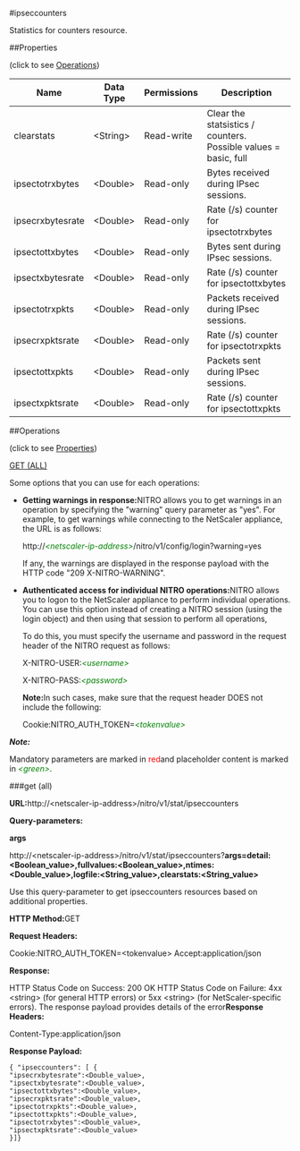 #ipseccounters

Statistics for counters resource.


##Properties 
<span>(click to see [Operations](#opera))</span>


<table><thead><tr><th>Name</th><th>Data Type</th><th>Permissions</th><th>Description</th></tr></thead><tbody><tr><td>clearstats</td><td>&lt;String></td><td>Read-write</td><td>Clear the statsistics / counters.<br>Possible values = basic, full</td></tr><tr><td>ipsectotrxbytes</td><td>&lt;Double></td><td>Read-only</td><td>Bytes received during IPsec sessions.</td></tr><tr><td>ipsecrxbytesrate</td><td>&lt;Double></td><td>Read-only</td><td>Rate (/s) counter for ipsectotrxbytes</td></tr><tr><td>ipsectottxbytes</td><td>&lt;Double></td><td>Read-only</td><td>Bytes sent during IPsec sessions.</td></tr><tr><td>ipsectxbytesrate</td><td>&lt;Double></td><td>Read-only</td><td>Rate (/s) counter for ipsectottxbytes</td></tr><tr><td>ipsectotrxpkts</td><td>&lt;Double></td><td>Read-only</td><td>Packets received during IPsec sessions.</td></tr><tr><td>ipsecrxpktsrate</td><td>&lt;Double></td><td>Read-only</td><td>Rate (/s) counter for ipsectotrxpkts</td></tr><tr><td>ipsectottxpkts</td><td>&lt;Double></td><td>Read-only</td><td>Packets sent during IPsec sessions.</td></tr><tr><td>ipsectxpktsrate</td><td>&lt;Double></td><td>Read-only</td><td>Rate (/s) counter for ipsectottxpkts</td></tr></tbody></table>
##Operations 
<span>(click to see [Properties](#prope))</span>


[GET (ALL)](#get-)


Some options that you can use for each operations:
<ul><li><p><b>Getting warnings in response:</b>NITRO allows you to get warnings in an operation by specifying the "warning" query parameter as "yes". For example, to get warnings while connecting to the NetScaler appliance, the URL is as follows:</p><p>http://<span style="color:green;font-style:italic;">&lt;netscaler-ip-address&gt;</span>/nitro/v1/config/login?warning=yes</p><p>If any, the warnings are displayed in the response payload with the HTTP code "209 X-NITRO-WARNING".</p></li><li><p><b>Authenticated access for individual NITRO operations:</b>NITRO allows you to logon to the NetScaler appliance to perform individual operations. You can use this option instead of creating a NITRO session (using the login object) and then using that session to perform all operations,</p><p>To do this, you must specify the username and password in the request header of the NITRO request as follows:</p><p>X-NITRO-USER:<span style="color:green;font-style:italic;">&lt;username&gt;</span></p><p>X-NITRO-PASS:<span style="color:green;font-style:italic;">&lt;password&gt;</span></p><p><b>Note:</b>In such cases, make sure that the request header DOES not include the following:</p><p>Cookie:NITRO_AUTH_TOKEN=<span style="color:green;font-style:italic;">&lt;tokenvalue&gt;</span></p></li></ul>



***Note:*** 
Mandatory parameters are marked in <span style="color:#FF0000;">red</span>and placeholder content is marked in <span style="color:green;font-style:italic">&lt;green&gt;</span>.

###get (all)



<b>URL:</b>http://&lt;netscaler-ip-address&gt;/nitro/v1/stat/ipseccounters
<b>Query-parameters:</b>
<b>args</b>
http://&lt;netscaler-ip-address&gt;/nitro/v1/stat/ipseccounters?<b>args=detail:&lt;Boolean_value&gt;,fullvalues:&lt;Boolean_value&gt;,ntimes:&lt;Double_value&gt;,logfile:&lt;String_value&gt;,clearstats:&lt;String_value&gt;</b>
Use this query-parameter to get ipseccounters resources based on additional properties.



<b>HTTP Method:</b>GET
<b>Request Headers:</b>

Cookie:NITRO_AUTH_TOKEN=&lt;tokenvalue&gt;Accept:application/json

<b>Response:</b>
HTTP Status Code on Success: 200 OKHTTP Status Code on Failure: 4xx &lt;string&gt; (for general HTTP errors) or 5xx &lt;string&gt; (for NetScaler-specific errors). The response payload provides details of the error<b>Response Headers:</b>

Content-Type:application/json

<b>Response Payload: </b>```{ "ipseccounters": [ {"ipsecrxbytesrate":<Double_value>,"ipsectxbytesrate":<Double_value>,"ipsectottxbytes":<Double_value>,"ipsecrxpktsrate":<Double_value>,"ipsectotrxpkts":<Double_value>,"ipsectottxpkts":<Double_value>,"ipsectotrxbytes":<Double_value>,"ipsectxpktsrate":<Double_value>}]}```



